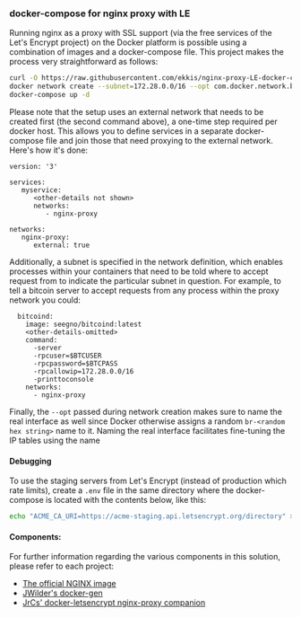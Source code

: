 ### docker-compose for nginx proxy with LE

Running nginx as a proxy with SSL support (via the free services of the Let's Encrypt project) on the Docker platform is possible using a combination of images and a docker-compose file.  This project makes the process very straightforward as follows:

```bash
curl -O https://raw.githubusercontent.com/ekkis/nginx-proxy-LE-docker-compose/master/docker-compose.yml
docker network create --subnet=172.28.0.0/16 --opt com.docker.network.bridge.name=nginx-proxy nginx-proxy
docker-compose up -d
```

Please note that the setup uses an external network that needs to be created first (the second command above), a one-time step required per docker host.  This allows you to define services in a separate docker-compose file and join those that need proxying to the external network.  Here's how it's done:

```
version: '3'

services:
   myservice:
      <other-details not shown>
      networks:
         - nginx-proxy

networks:
   nginx-proxy:
      external: true
```

Additionally, a subnet is specified in the network definition, which enables processes within your containers that need to be told where to accept request from to indicate the particular subnet in question.  For example, to tell a bitcoin server to accept requests from any process within the proxy network you could:

```
  bitcoind:
    image: seegno/bitcoind:latest
    <other-details-omitted>
    command:
      -server
      -rpcuser=$BTCUSER
      -rpcpassword=$BTCPASS
      -rpcallowip=172.28.0.0/16
      -printtoconsole
    networks:
      - nginx-proxy
```

Finally, the `--opt` passed during network creation makes sure to name the real interface as well since Docker otherwise assigns a random `br-<random hex string>` name to it.  Naming the real interface facilitates fine-tuning the IP tables using the name

#### Debugging

To use the staging servers from Let's Encrypt (instead of production which rate limits), create a `.env` file in the same directory where the docker-compose is located with the contents below, like this:

```bash 
echo "ACME_CA_URI=https://acme-staging.api.letsencrypt.org/directory" >> .env
```
#### Components:

For further information regarding the various components in this solution, please refer to each project:

* [The official NGINX image](https://github.com/nginxinc/docker-nginx)
* [JWilder's docker-gen](https://github.com/jwilder/docker-gen)
* [JrCs' docker-letsencrypt nginx-proxy companion ](https://github.com/JrCs/docker-letsencrypt-nginx-proxy-companion)
